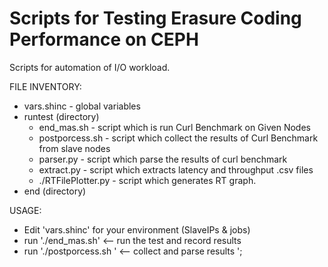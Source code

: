 # Scripts for Testing Erasure Coding Performance on CEPH

Scripts for automation of I/O workload.

FILE INVENTORY:
* vars.shinc - global variables
* runtest (directory)
  * end_mas.sh - script which is run Curl Benchmark on Given Nodes
  * postporcess.sh - script which collect the results of Curl Benchmark from slave nodes
  * parser.py - script which parse the results of curl benchmark 
  * extract.py - script which extracts latency and throughput .csv files
  * ./RTFilePlotter.py - script which generates RT graph.
* end (directory)



USAGE:
* Edit 'vars.shinc' for your environment (SlaveIPs & jobs)
* run './end_mas.sh'  <-- run the test and record results
* run './postporcess.sh <Filename>'    <-- collect and parse results
                                           ';

